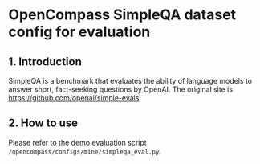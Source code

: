 # OpenCompass SimpleQA dataset config for evaluation

## 1. Introduction

SimpleQA is a benchmark that evaluates the ability of language models to answer short, fact-seeking questions by OpenAI.
The original site is https://github.com/openai/simple-evals.

## 2. How to use

Please refer to the demo evaluation script `/opencompass/configs/mine/simpleqa_eval.py`.
